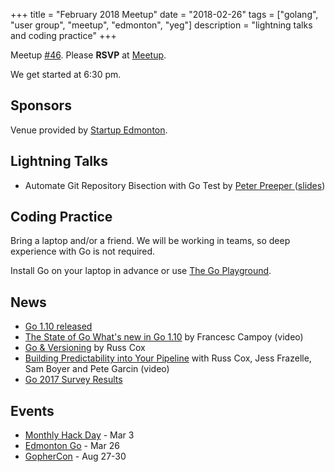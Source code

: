 +++
title = "February 2018 Meetup"
date = "2018-02-26"
tags = ["golang", "user group", "meetup", "edmonton", "yeg"]
description = "lightning talks and coding practice"
+++

Meetup [#46](https://github.com/edmontongo/presentations/issues/77). Please **RSVP** at [Meetup](https://www.meetup.com/startupedmonton/events/ddzwmnyxdbjc/).

We get started at 6:30 pm.

## Sponsors

Venue provided by [Startup Edmonton](https://www.startupedmonton.com/).

## Lightning Talks

* Automate Git Repository Bisection with Go Test by [Peter Preeper
](https://github.com/ppreeper) ([slides](https://talks.godoc.org/github.com/edmontongo/presentations/2018-02/automate_gitbisect/automate_bisection.slide#1
))

## Coding Practice

Bring a laptop and/or a friend. We will be working in teams, so deep experience with Go is not required.

Install Go on your laptop in advance or use [The Go Playground](https://play.golang.org).

## News

* [Go 1.10 released](https://golang.org/doc/go1.10)
* [The State of Go What's new in Go 1.10](https://www.youtube.com/watch?v=iR7LPAXWfmw) by Francesc Campoy (video)
* [Go & Versioning](https://research.swtch.com/vgo) by Russ Cox
* [Building Predictability into Your Pipeline](https://www.youtube.com/watch?v=sbrZfPgNmfw) with Russ Cox, Jess Frazelle, Sam Boyer and Pete Garcin (video)
* [Go 2017 Survey Results](https://blog.golang.org/survey2017-results)

## Events

* [Monthly Hack Day](https://www.meetup.com/startupedmonton/events/247059538/) - Mar 3
* [Edmonton Go](https://www.meetup.com/startupedmonton/events/ddzwmnyxfbjc/) - Mar 26
* [GopherCon](https://www.gophercon.com/) - Aug 27-30

